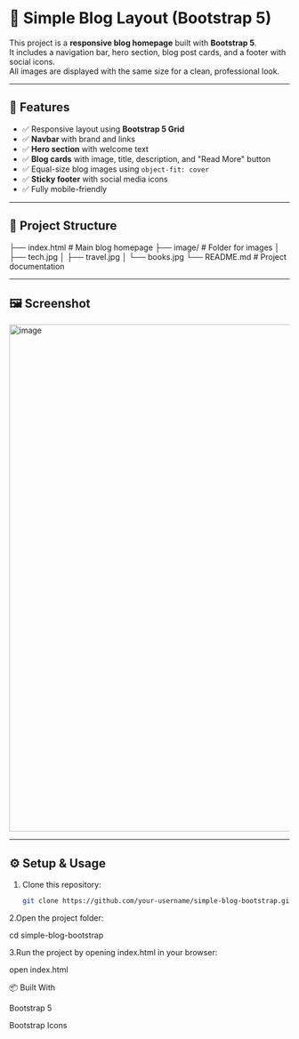 # 📝 Simple Blog Layout (Bootstrap 5)

This project is a **responsive blog homepage** built with **Bootstrap 5**.  
It includes a navigation bar, hero section, blog post cards, and a footer with social icons.  
All images are displayed with the same size for a clean, professional look.

---

## 🚀 Features
- ✅ Responsive layout using **Bootstrap 5 Grid**
- ✅ **Navbar** with brand and links
- ✅ **Hero section** with welcome text
- ✅ **Blog cards** with image, title, description, and "Read More" button
- ✅ Equal-size blog images using `object-fit: cover`
- ✅ **Sticky footer** with social media icons
- ✅ Fully mobile-friendly

---

## 📂 Project Structure

├── index.html # Main blog homepage
├── image/ # Folder for images
│ ├── tech.jpg
│ ├── travel.jpg
│ └── books.jpg
└── README.md # Project documentation


---

## 🖼️ Screenshot
<img width="1820" height="912" alt="image" src="https://github.com/user-attachments/assets/8c879bfc-afca-4995-89bf-977d12b82aba" />


---

## ⚙️ Setup & Usage

1. Clone this repository:
   ```bash
   git clone https://github.com/your-username/simple-blog-bootstrap.git

2.Open the project folder:

cd simple-blog-bootstrap


3.Run the project by opening index.html in your browser:

open index.html


📦 Built With

Bootstrap 5

Bootstrap Icons

